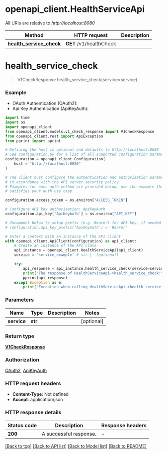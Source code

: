 # openapi_client.HealthServiceApi

All URIs are relative to *http://localhost:8080*

Method | HTTP request | Description
------------- | ------------- | -------------
[**health_service_check**](HealthServiceApi.md#health_service_check) | **GET** /v1/healthCheck | 


# **health_service_check**
> V1CheckResponse health_service_check(service=service)



### Example

* OAuth Authentication (OAuth2):
* Api Key Authentication (ApiKeyAuth):
```python
import time
import os
import openapi_client
from openapi_client.models.v1_check_response import V1CheckResponse
from openapi_client.rest import ApiException
from pprint import pprint

# Defining the host is optional and defaults to http://localhost:8080
# See configuration.py for a list of all supported configuration parameters.
configuration = openapi_client.Configuration(
    host = "http://localhost:8080"
)

# The client must configure the authentication and authorization parameters
# in accordance with the API server security policy.
# Examples for each auth method are provided below, use the example that
# satisfies your auth use case.

configuration.access_token = os.environ["ACCESS_TOKEN"]

# Configure API key authorization: ApiKeyAuth
configuration.api_key['ApiKeyAuth'] = os.environ["API_KEY"]

# Uncomment below to setup prefix (e.g. Bearer) for API key, if needed
# configuration.api_key_prefix['ApiKeyAuth'] = 'Bearer'

# Enter a context with an instance of the API client
with openapi_client.ApiClient(configuration) as api_client:
    # Create an instance of the API class
    api_instance = openapi_client.HealthServiceApi(api_client)
    service = 'service_example' # str |  (optional)

    try:
        api_response = api_instance.health_service_check(service=service)
        print("The response of HealthServiceApi->health_service_check:\n")
        pprint(api_response)
    except Exception as e:
        print("Exception when calling HealthServiceApi->health_service_check: %s\n" % e)
```



### Parameters

Name | Type | Description  | Notes
------------- | ------------- | ------------- | -------------
 **service** | **str**|  | [optional] 

### Return type

[**V1CheckResponse**](V1CheckResponse.md)

### Authorization

[OAuth2](../README.md#OAuth2), [ApiKeyAuth](../README.md#ApiKeyAuth)

### HTTP request headers

 - **Content-Type**: Not defined
 - **Accept**: application/json

### HTTP response details
| Status code | Description | Response headers |
|-------------|-------------|------------------|
**200** | A successful response. |  -  |

[[Back to top]](#) [[Back to API list]](../README.md#documentation-for-api-endpoints) [[Back to Model list]](../README.md#documentation-for-models) [[Back to README]](../README.md)

